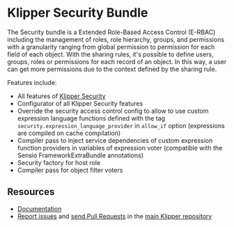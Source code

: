 Klipper Security Bundle
=======================

The Security bundle is a Extended Role-Based Access Control (E-RBAC) including the management of roles,
role hierarchy, groups, and permissions with a granularity ranging from global permission to permission for
each field of each object. With the sharing rules, it's possible to define users, groups, roles or permissions
for each record of an object. In this way, a user can get more permissions due to the context defined by the
sharing rule.

Features include:

- All features of [Klipper Security](https://github.com/klipperdev/security)
- Configurator of all Klipper Security features
- Override the security access control config to allow to use custom expression language
  functions defined with the tag `security.expression_language_provider` in `allow_if` option
  (expressions are compiled on cache compilation)
- Compiler pass to inject service dependencies of custom expression function providers in
  variables of expression voter (compatible with the Sensio FrameworkExtraBundle annotations)
- Security factory for host role
- Compiler pass for object filter voters

Resources
---------

- [Documentation](https://doc.klipper.dev/bundles/security-bundle)
- [Report issues](https://github.com/klipperdev/klipper/issues)
  and [send Pull Requests](https://github.com/klipperdev/klipper/pulls)
  in the [main Klipper repository](https://github.com/klipperdev/klipper)
